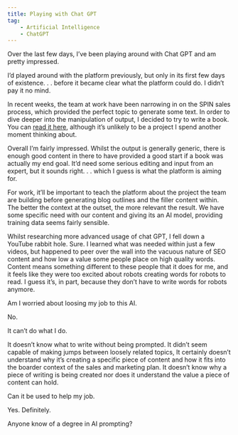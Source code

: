 ```yaml
---
title: Playing with Chat GPT
tag:
    - Artificial Intelligence
    - ChatGPT
---
```


Over the last few days, I’ve been playing around with Chat GPT and am pretty impressed.

I’d played around with the platform previously, but only in its first few days of existence. . . before it became clear what the platform could do. I didn’t pay it no mind.

In recent weeks, the team at work have been narrowing in on the SPIN sales process, which provided the perfect topic to generate some text. In order to dive deeper into the manipulation of output, I decided to try to write a book. You can [read it here](https://docs.google.com/document/d/12gwjctpAuixazaxt8XMHfxUiMhHZVC4GqV9TWPjlQIk/edit?usp=sharing), although it’s unlikely to be a project I spend another moment thinking about.

Overall I’m fairly impressed. Whilst the output is generally generic, there is enough good content in there to have provided a good start if a book was actually my end goal. It’d need some serious editing and input from an expert, but it sounds right. . . which I guess is what the platform is aiming for.

For work, it’ll be important to teach the platform about the project the team are building before generating blog outlines and the filler content within. The better the context at the outset, the more relevant the result. We have some specific need with our content and giving its an AI model, providing training data seems fairly sensible.

Whilst researching more advanced usage of chat GPT, I fell down a YouTube rabbit hole. Sure. I learned what was needed within just a few videos, but happened to peer over the wall into the vacuous nature of SEO content and how low a value some people place on high quality words. Content means something different to these people that it does for me, and it feels like they were too excited about robots creating words for robots to read. I guess it’s, in part, because they don’t have to write words for robots anymore.

Am I worried about loosing my job to this AI. 

No. 

It can’t do what I do. 

It doesn’t know what to write without being prompted. It didn’t seem capable of making jumps between loosely related topics, It certainly doesn’t understand why it’s creating a specific piece of content and how it fits into the boarder context of the sales and marketing plan. It doesn’t know why a piece of writing is being created nor does it understand the value a piece of content can hold.

Can it be used to help my job.

Yes. Definitely.

Anyone know of a degree in AI prompting?
